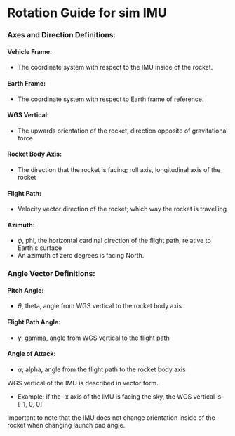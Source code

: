 # Rotation Guide for sim IMU

### Axes and Direction Definitions:
#### Vehicle Frame:
- The coordinate system with respect to the IMU inside of the rocket.
#### Earth Frame:
- The coordinate system with respect to Earth frame of reference.
#### WGS Vertical:
- The upwards orientation of the rocket, direction opposite of gravitational force
#### Rocket Body Axis:
- The direction that the rocket is facing; roll axis, longitudinal axis of the rocket
#### Flight Path:
- Velocity vector direction of the rocket; which way the rocket is travelling
#### Azimuth:
- $\phi$, phi, the horizontal cardinal direction of the flight path, relative to Earth's surface
- An azimuth of zero degrees is facing North.

### Angle Vector Definitions:
#### Pitch Angle:
- $\theta$, theta, angle from WGS vertical to the rocket body axis
#### Flight Path Angle:
- $\gamma$, gamma, angle from WGS vertical to the flight path
#### Angle of Attack:
- $\alpha$, alpha, angle from the flight path to the rocket body axis


WGS vertical of the IMU is described in vector form.
- Example: If the -x axis of the IMU is facing the sky, the WGS vertical is [-1, 0, 0]

Important to note that the IMU does not change orientation inside of the rocket when changing launch pad angle.